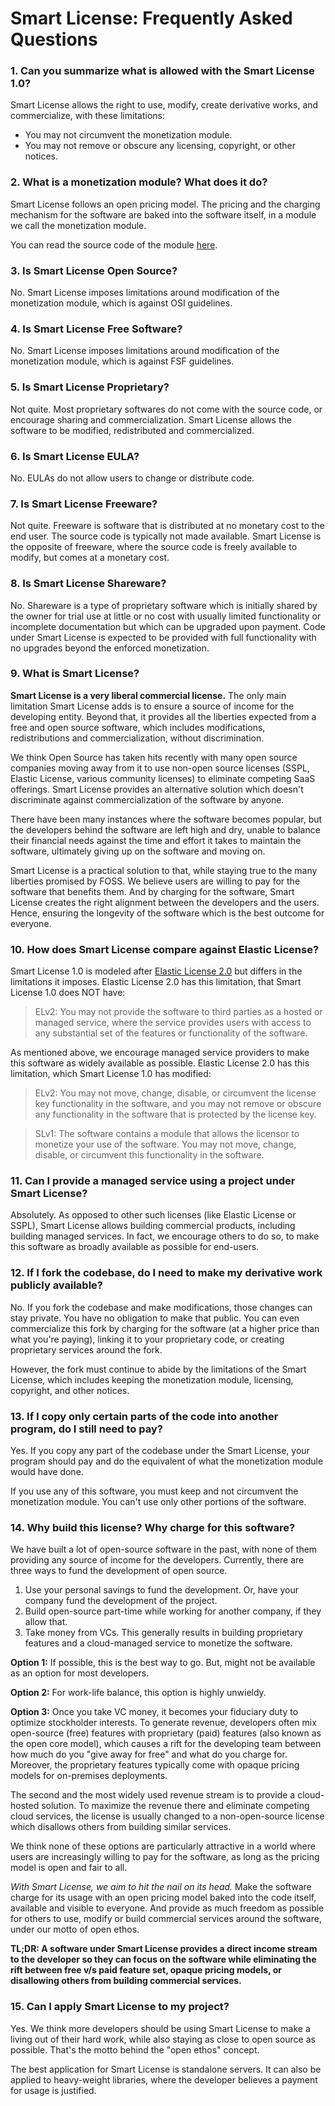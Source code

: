 # Smart License: Frequently Asked Questions

### 1. Can you summarize what is allowed with the Smart License 1.0?

Smart License allows the right to use, modify, create derivative works, and
commercialize, with these limitations:

- You may not circumvent the monetization module.
- You may not remove or obscure any licensing, copyright, or other notices.

### 2. What is a monetization module? What does it do?

Smart License follows an open pricing model. The pricing and the charging
mechanism for the software are baked into the software itself, in a module we
call the monetization module.

You can read the source code of the module [here](/billing).

### 3. Is Smart License Open Source?

No. Smart License imposes limitations around modification of the monetization
module, which is against OSI guidelines.

### 4. Is Smart License Free Software?

No. Smart License imposes limitations around modification of the monetization
module, which is against FSF guidelines.

### 5. Is Smart License Proprietary?

Not quite. Most proprietary softwares do not come with the source code, or
encourage sharing and commercialization. Smart License allows the software to be
modified, redistributed and commercialized.

### 6. Is Smart License EULA?

No. EULAs do not allow users to change or distribute code.

### 7. Is Smart License Freeware?

Not quite. Freeware is software that is distributed at no monetary cost to the
end user. The source code is typically not made available. Smart License is the
opposite of freeware, where the source code is freely available to modify, but
comes at a monetary cost.

### 8. Is Smart License Shareware?

No. Shareware is a type of proprietary software which is initially shared by the
owner for trial use at little or no cost with usually limited functionality or
incomplete documentation but which can be upgraded upon payment. Code under
Smart License is expected to be provided with full functionality with no
upgrades beyond the enforced monetization.

### 9. What is Smart License?

**Smart License is a very liberal commercial license.** The only main limitation
Smart License adds is to ensure a source of income for the developing entity.
Beyond that, it provides all the liberties expected from a free and open source
software, which includes modifications, redistributions and commercialization,
without discrimination.

We think Open Source has taken hits recently with many open source companies
moving away from it to use non-open source licenses (SSPL, Elastic License,
various community licenses) to eliminate competing SaaS offerings. Smart License
provides an alternative solution which doesn't discriminate against
commercialization of the software by anyone.

There have been many instances where the software becomes popular, but the
developers behind the software are left high and dry, unable to balance their
financial needs against the time and effort it takes to maintain the software,
ultimately giving up on the software and moving on.

Smart License is a practical solution to that, while staying true to the many
liberties promised by FOSS. We believe users are willing to pay for the software
that benefits them. And by charging for the software, Smart License creates the
right alignment between the developers and the users. Hence, ensuring the
longevity of the software which is the best outcome for everyone.

### 10. How does Smart License compare against Elastic License?

Smart License 1.0 is modeled after [Elastic License
2.0](https://www.elastic.co/licensing/elastic-license) but differs in the
limitations it imposes. Elastic License 2.0 has this limitation, that Smart
License 1.0 does NOT have:

> ELv2: You may not provide the software to third parties as a hosted or managed
  service, where the service provides users with access to any substantial set of
  the features or functionality of the software.

As mentioned above, we encourage managed service providers to make this software
as widely available as possible. Elastic License 2.0 has this limitation, which
Smart License 1.0 has modified:

> ELv2: You may not move, change, disable, or circumvent the license key
  functionality in the software, and you may not remove or obscure any
  functionality in the software that is protected by the license key.

> SLv1: The software contains a module that allows the licensor to monetize your use of
  the software. You may not move, change, disable, or circumvent this functionality
  in the software.

### 11. Can I provide a managed service using a project under Smart License?

Absolutely. As opposed to other such licenses (like Elastic License or
SSPL), Smart License allows building commercial products, including building
managed services. In fact, we encourage others to do so, to make
this software as broadly available as possible for end-users.

### 12. If I fork the codebase, do I need to make my derivative work publicly available?

No. If you fork the codebase and make modifications, those changes can stay
private. You have no obligation to make that public. You can even commercialize
this fork by charging for the software (at a higher price than what you're
paying), linking it to your proprietary code, or creating proprietary services
around the fork.

However, the fork must continue to abide by the limitations of the Smart
License, which includes keeping the monetization module, licensing, copyright,
and other notices.

### 13. If I copy only certain parts of the code into another program, do I still need to pay?

Yes. If you copy any part of the codebase under the Smart License,
your program should pay and do the equivalent of what the monetization module
would have done.

If you use any of this software, you must keep and not circumvent the
monetization module. You can't use only other portions of the software.

### 14. Why build this license? Why charge for this software?

We have built a lot of open-source software in the past, with none of them
providing any source of income for the developers. Currently, there are three ways
to fund the development of open source.

1. Use your personal savings to fund the development. Or, have your company fund
    the development of the project.
2. Build open-source part-time while working for another company, if they allow that.
3. Take money from VCs. This generally results in building proprietary features
    and a cloud-managed service to monetize the software.

**Option 1:** If possible, this is the best way to go. But, might not be available as an
option for most developers.

**Option 2:** For work-life balance, this option is highly unwieldy.

**Option 3:** Once you take VC money, it becomes your fiduciary duty to
    optimize stockholder interests. To generate revenue, developers often mix
    open-source (free) features with proprietary (paid) features (also known as
    the open core model), which causes a rift for the developing team between
    how much do you "give away for free" and what do you charge for. Moreover,
    the proprietary features typically come with opaque pricing models for
    on-premises deployments.

The second and the most widely used revenue stream is to provide a cloud-hosted
    solution. To maximize the revenue there and eliminate competing cloud
    services, the license is usually changed to a non-open-source license which
    disallows others from building similar services.

We think none of these options are particularly attractive in a world where
users are increasingly willing to pay for the software, as long as the pricing
model is open and fair to all.

*With Smart License, we aim to hit the nail on its head.* Make the software charge
for its usage with an open pricing model baked into the code itself, available
and visible to everyone. And provide as much freedom as possible for others to
use, modify or build commercial services around the software, under our motto of
open ethos.

**TL;DR: A software under Smart License provides a direct income stream to the
developer so they can focus on the software while eliminating the rift between
free v/s paid feature set, opaque pricing models, or disallowing others from
building commercial services.**


### 15. Can I apply Smart License to my project?

Yes. We think more developers should be using Smart License to make a living out
of their hard work, while also staying as close to open source as possible.
That's the motto behind the "open ethos" concept.

The best application for Smart License is standalone servers. It can also be
applied to heavy-weight libraries, where the developer believes a payment for
usage is justified.
